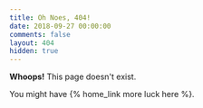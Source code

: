 ```yaml
---
title: Oh Noes, 404!
date: 2018-09-27 00:00:00
comments: false
layout: 404
hidden: true
---
```


**Whoops!** This page doesn't exist.

You might have {% home_link more luck here  %}.
